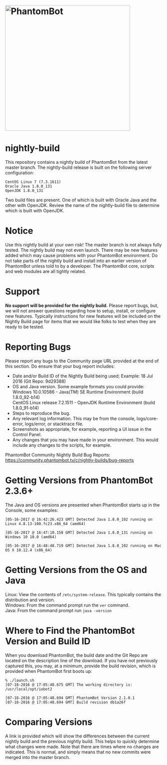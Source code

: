 # <img alt="PhantomBot" src="https://phantombot.tv/img/new-logo-dark-v2.png" width="400px"/>

# nightly-build
This repository contains a nightly build of PhantomBot from the latest master branch.  The nightly-build release is built on the following server configuration:

    CentOS Linux 7 (7.3.1611)
    Oracle Java 1.8.0_131
    OpenJDK 1.8.0_131
    
Two build files are present.  One of which is built with Oracle Java and the other with OpenJDK.  Review the name of the nightly-build file to determine which is built with OpenJDK.

# Notice
Use this nightly build at your own risk!  The master branch is not always fully tested.  The nightly build may not even launch.  There may be new features added which may cause problems with your PhantomBot environment.  Do not take parts of the nightly build and install into an earlier version of PhantomBot unless told to by a developer.  The PhantomBot core, scripts and web modules are all tightly related.

# Support
**No support will be provided for the nightly build.**  Please report bugs, but, we will not answer questions regarding how to setup, install, or configure new features.  Typically instructions for new features will be included on the Nightly Build page for items that we would like folks to test when they are ready to be tested.

# Reporting Bugs
Please report any bugs to the Community page URL provided at the end of this section. Do ensure that your bug report includes:

* Date and/or Build ID of the Nightly Build being used; Example: 18 Jul 2016 (Git Repo: 9d29388)
* OS and Java version.  Some example formats you could provide:    
    Windows 10.0.10586 - Java(TM) SE Runtime Environment (build 1.8.0_92-b14)    
    CentOS Linux release 7.2.1511 - OpenJDK Runtime Environment (build 1.8.0_91-b14)
* Steps to reproduce the bug.
* Any relevant log information.  This may be from the console, logs/core-error, logs/error, or stacktrace file.
* Screenshots as appropriate, for example, reporting a UI issue in the Control Panel.
* Any changes that you may have made in your environment.  This would include any changes to the scripts, for example.

PhantomBot Community Nightly Build Bug Reports:       
https://community.phantombot.tv/c/nightly-builds/bug-reports

# Getting Versions from PhantomBot 2.3.6+
The Java and OS versions are presented when PhantomBot starts up in the Console, some examples:
```
[05-16-2017 @ 16:42:26.423 GMT] Detected Java 1.8.0_102 running on Linux 4.8.13-100.fc23.x86_64 (amd64)

[05-16-2017 @ 16:47:10.158 GMT] Detected Java 1.8.0_131 running on Windows 10 10.0 (amd64)

[05-16-2017 @ 16:48:48.719 GMT] Detected Java 1.8.0_102 running on Mac OS X 10.12.4 (x86_64)
```

# Getting Versions from the OS and Java
Linux: View the contents of ```/etc/system-release```.  This typically contains the distribution and version.    
Windows: From the command prompt run the ```ver``` command.    
Java: From the command prompt run ```java -version```

# Where to Find the PhantomBot Version and Build ID
When you download PhantomBot, the build date and the Git Repo are located on the description line of the download.  If you have not previously captured this, you may, at a minimum, provide the build revision, which is provided when PhantomBot first boots up:    
```
% ./launch.sh 
[07-18-2016 @ 17:05:48.675 GMT] The working directory is: /usr/local/opt/iobot2

[07-18-2016 @ 17:05:48.694 GMT] PhantomBot Version 2.1.0.1
[07-18-2016 @ 17:05:48.694 GMT] Build revision db1a26f
```

# Comparing Versions
A link is provided which will show the differences between the current nightly build and the previous nightly build.  This helps to quickly determine what changes were made.  Note that there are times where no changes are indicated.  This is normal, and simply means that no new commits were merged into the master branch.
